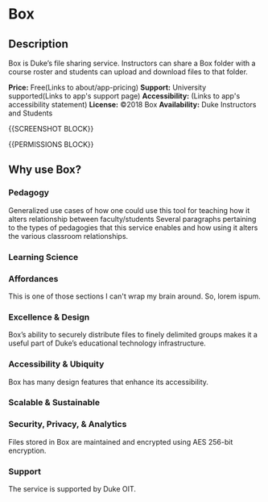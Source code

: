 # Box

## Description

Box is Duke’s file sharing service. Instructors can share a Box folder with a course roster and students can upload and download files to that folder. 

**Price:** Free(Links to about/app-pricing)
**Support:** University supported(Links to app's support page)
**Accessibility:**  (Links to app's accessibility statement)
**License:** ©2018 Box 
**Availability:** Duke Instructors and Students

{{SCREENSHOT BLOCK}}

{{PERMISSIONS BLOCK}}

## Why use Box?
### Pedagogy
Generalized use cases of how one could use this tool for teaching
how it alters relationship between faculty/students
Several paragraphs pertaining to the types of pedagogies that this service enables and how using it alters the various classroom relationships.

### Learning Science


### Affordances
This is one of those sections I can't wrap my brain around. So, lorem ispum.

### Excellence & Design
Box’s ability to securely distribute files to finely delimited groups makes it a useful part of Duke’s educational technology infrastructure. 

### Accessibility & Ubiquity
Box has many design features that enhance its accessibility. 


### Scalable & Sustainable


### Security, Privacy, & Analytics
Files stored in Box are maintained and encrypted using AES 256-bit encryption. 


### Support
The service is supported by Duke OIT. 


